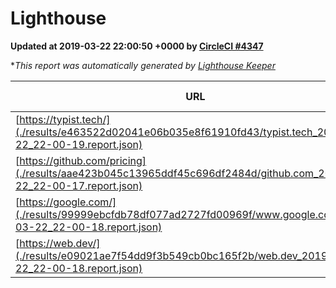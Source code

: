
# Lighthouse

**Updated at 2019-03-22 22:00:50 +0000 by [CircleCI #4347](https://circleci.com/gh/ItinerisLtd/lighthouse-keeper-example/4347)**

**This report was automatically generated by [Lighthouse Keeper](https://github.com/itinerisltd/lighthouse-keeper)*

| URL | Performance | Accessibility | Best Practices | SEO | PWA | Updated At |
| --- | --- | --- | --- | --- | --- | --- |
| [https://typist.tech/](./results/e463522d02041e06b035e8f61910fd43/typist.tech_2019-03-22_22-00-19.report.json) | 1 |  |  |  |  | 2019-03-22T22:00:19.617Z |
| [https://github.com/pricing](./results/aae423b045c13965ddf45c696df2484d/github.com_2019-03-22_22-00-17.report.json) | 0.88 | 0.89 | 0.93 | 0.9 | 0.58 | 2019-03-22T22:00:17.056Z |
| [https://google.com/](./results/99999ebcfdb78df077ad2727fd00969f/www.google.com_2019-03-22_22-00-18.report.json) | 0.93 | 0.71 | 0.93 | 0.82 | 0.58 | 2019-03-22T22:00:18.846Z |
| [https://web.dev/](./results/e09021ae7f54dd9f3b549cb0bc165f2b/web.dev_2019-03-22_22-00-18.report.json) | 0.95 | 0.93 | 1 | 0.96 | 1 | 2019-03-22T22:00:18.065Z |
